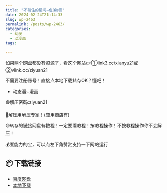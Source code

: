 ```yaml
---
title: "不能住的屋间~色Q物品"
date: 2024-02-24T21:14:33
slug: wp-2463
permalink: /posts/wp-2463/
categories:
  - 动漫
  - 动漫盖
tags:

---
```


如果两个网盘都没有资源了，看这个网站👉①link3.cc/xianyu21或②vlink.cc/ziyuan21

不需要注册账号！直接点本地下载转存OK？懂吧！

*   动态漫+漫画

🟢解压密码:ziyuan21

🔵解压用解压专家！(应用商店有)

🟡转存的链接网盘有教程！一定要看教程！按教程操作！不按教程操作你不会解压！

💰🈶能力的宝，可以点左下角赞赏支持一下网站运行

## 📦 下载链接
- [百度网盘](https://blziyuan21.com/pay-download/2463?key=ddf02ef3f4&down_id=0)
- [本地下载](https://blziyuan21.com/pay-download/2463?key=ddf02ef3f4&down_id=1)

